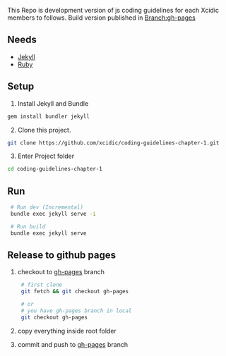 This Repo is development version of js coding guidelines for each Xcidic members to follows. Build version published in [Branch:gh-pages](https://github.com/xcidic/coding-guidelines-chapter-1/tree/gh-pages)

## Needs

- [Jekyll](https://jekyllrb.com/)
- [Ruby](https://www.ruby-lang.org/id/)

## Setup

1. Install Jekyll and Bundle

```bash
gem install bundler jekyll
```

2. Clone this project.

```bash
git clone https://github.com/xcidic/coding-guidelines-chapter-1.git
```

3. Enter Project folder

```bash
cd coding-guidelines-chapter-1
```

## Run

```bash
 # Run dev (Incremental)
 bundle exec jekyll serve -i

 # Run build
 bundle exec jekyll serve
```

## Release to github pages

1. checkout to [gh-pages](https://github.com/xcidic/coding-guidelines-chapter-1/tree/gh-pages) branch

   ```bash
    # first clone
    git fetch && git checkout gh-pages

    # or
    # you have gh-pages branch in local
    git checkout gh-pages
   ```

2. copy everything inside root folder
3. commit and push to [gh-pages](https://github.com/xcidic/coding-guidelines-chapter-1/tree/gh-pages) branch
